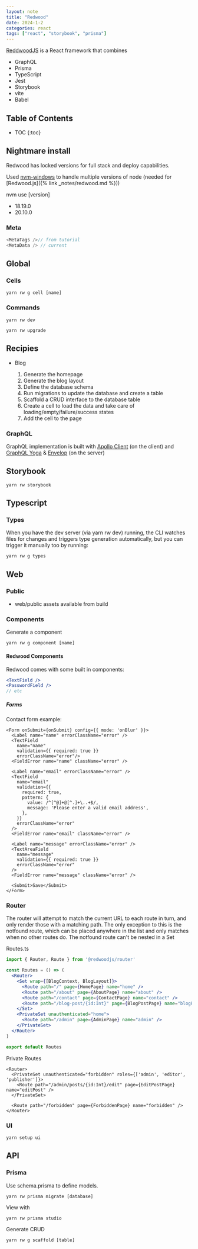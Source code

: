 ```yaml
---
layout: note
title: "Redwood"
date: 2024-1-2
categories: react
tags: ["react", "storybook", "prisma"]
---
```


[ReddwoodJS](https://redwoodjs.com/) is a  React framework that combines

- GraphQL
- Prisma
- TypeScript
- Jest
- Storybook
- vite
- Babel

## Table of Contents

- TOC
{:toc}

## Nightmare install

Redwood has locked versions for full stack and deploy capabilities.

Used [nvm-windows](https://github.com/coreybutler/nvm-windows) to handle multiple versions of node (needed for [Redwood.js]({%  link _notes/redwood.md %}))

nvm use [version]

- 18.19.0
- 20.10.0

### Meta

```js
<MetaTags />// from tutorial
<MetaData /> // current
```

## Global

### Cells

```shell
yarn rw g cell [name]
```

### Commands

```shell
yarn rw dev
```

```shell
yarn rw upgrade
```

## Recipies

- Blog

  1. Generate the homepage
  2. Generate the blog layout
  3. Define the database schema
  4. Run migrations to update the database and create a table
  5. Scaffold a CRUD interface to the database table
  6. Create a cell to load the data and take care of loading/empty/failure/success states
  7. Add the cell to the page

### GraphQL

GraphQL implementation is built with [Apollo Client](https://www.apollographql.com/docs/react/) (on the client) and [GraphQL Yoga](https://www.graphql-yoga.com/) & [Envelop](https://www.envelop.dev/docs) (on the server)

## Storybook

```shell
yarn rw storybook
```

## Typescript

### Types

When you have the dev server (via yarn rw dev) running, the CLI watches files for changes and triggers type generation automatically, but you can trigger it manually too by running:

```shell
yarn rw g types
```

## Web

### Public

- web/public assets available from build

### Components

Generate a component

```shell
yarn rw g component [name]
```

#### Redwood Components

Redwood comes with some built in components:

```jsx
<TextField />
<PasswordField />
// etc
```

##### Forms

Contact form example:

```tsx
<Form onSubmit={onSubmit} config={{ mode: 'onBlur' }}>
  <Label name="name" errorClassName="error" />
  <TextField
    name="name"
    validation={{ required: true }}
    errorClassName="error"/>
  <FieldError name="name" className="error" />

  <Label name="email" errorClassName="error" />
  <TextField
    name="email"
    validation={{
      required: true,
      pattern: {
        value: /^[^@]+@[^.]+\..+$/,
        message: 'Please enter a valid email address',
      },
    }}
    errorClassName="error"
  />
  <FieldError name="email" className="error" />

  <Label name="message" errorClassName="error" />
  <TextAreaField
    name="message"
    validation={{ required: true }}
    errorClassName="error"
  />
  <FieldError name="message" className="error" />

  <Submit>Save</Submit>
</Form>
```

### Router

The router will attempt to match the current URL to each route in turn, and only render those with a matching path. The only exception to this is the notfound route, which can be placed anywhere in the list and only matches when no other routes do.
The notfound route can't be nested in a Set

Routes.ts

```jsx
import { Router, Route } from '@redwoodjs/router'

const Routes = () => (
  <Router>
    <Set wrap={[BlogContext, BlogLayout]}>
      <Route path="/" page={HomePage} name="home" />
      <Route path="/about" page={AboutPage} name="about" />
      <Route path="/contact" page={ContactPage} name="contact" />
      <Route path="/blog-post/{id:Int}" page={BlogPostPage} name="blogPost" />
    </Set>
    <PrivateSet unauthenticated="home">
      <Route path="/admin" page={AdminPage} name="admin" />
    </PrivateSet>
  </Router>
)

export default Routes
```

Private Routes

```tsx
<Router>
  <PrivateSet unauthenticated="forbidden" roles={['admin', 'editor', 'publisher']}>
    <Route path="/admin/posts/{id:Int}/edit" page={EditPostPage} name="editPost" />
  </PrivateSet>

  <Route path="/forbidden" page={ForbiddenPage} name="forbidden" />
</Router>
```

### UI

```shell
yarn setup ui 
```

## API

### Prisma

Use schema.prisma to define models.

```shell
yarn rw prisma migrate [database]
```

View with

```shell
yarn rw prisma studio
```

Generate CRUD

```shell
yarn rw g scaffold [table]
```
